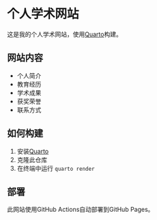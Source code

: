 # 个人学术网站

这是我的个人学术网站，使用[Quarto](https://quarto.org/)构建。

## 网站内容

- 个人简介
- 教育经历
- 学术成果
- 获奖荣誉
- 联系方式

## 如何构建

1. 安装[Quarto](https://quarto.org/docs/get-started/)
2. 克隆此仓库
3. 在终端中运行 `quarto render`

## 部署

此网站使用GitHub Actions自动部署到GitHub Pages。